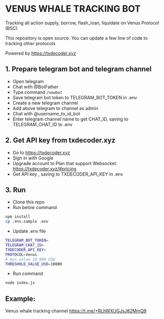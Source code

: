 # VENUS WHALE TRACKING BOT
Tracking all action supply, borrow, flash_loan, liquidate on Venus Protocol (BSC)

This repository is open source. You can update a few line of code to tracking other protocols

Powered by https://txdecoder.xyz


## 1. Prepare telegram bot and telegram channel
- Open telegram
- Chat with @BotFather
- Type command `/newbot`
- Save telegram bot token to TELEGRAM_BOT_TOKEN in .env
- Create a new telegram channel
- Add above telegram to channel as admin
- Chat with @username_to_id_bot
- Enter telegram channel name to get CHAT_ID, saving to TELEGRAM_CHAT_ID to .env

## 2. Get API key from txdecoder.xyz
- Go to https://txdecoder.xyz
- Sign in with Google
- Upgrade account to Plan that support Websocket. https://txdecoder.xyz/#pricing
- Get API key , saving to TXDECODER_API_KEY in .env

## 3. Run
- Clone this repo
- Run below command

```bash
npm install
cp .env.sample .env
```

- Update .env file
```bash
TELEGRAM_BOT_TOKEN=
TELEGRAM_CHAT_ID=
TXDECODER_API_KEY=
PROTOCOL=Venus
# min value 10_000 USD
THRESHOLD_VALUE_USD=10000
```

- Run command 
```bash
node index.js
```

## Example:
Venus whale tracking channel https://t.me/+RLhWXUGJsJ82MmQ9